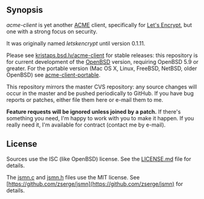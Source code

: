## Synopsis

*acme-client* is yet another
[ACME](https://letsencrypt.github.io/acme-spec/) client, specifically
for [Let's Encrypt](https://letsencrypt.org), but one with a strong
focus on security. 

It was originally named *letskencrypt* until version 0.1.11.

Please see
[kristaps.bsd.lv/acme-client](https://kristaps.bsd.lv/acme-client) for
stable releases: this repository is for current development of the
[OpenBSD](http://www.openbsd.org) version, requiring OpenBSD 5.9 or
greater.  For the portable version (Mac OS X, Linux, FreeBSD, NetBSD,
older OpenBSD) see
[acme-client-portable](https://github.com/kristapsdz/acme-client-portable).

This repository mirrors the master CVS repository: any source changes
will occur in the master and be pushed periodically to GitHub.  If you
have bug reports or patches, either file them here or e-mail them to me.

**Feature requests will be ignored unless joined by a patch.**  If
there's something you need, I'm happy to work with you to make it
happen.  If you really need it, I'm available for contract (contact me
by e-mail).

## License

Sources use the ISC (like OpenBSD) license.
See the [LICENSE.md](LICENSE.md) file for details.

The [jsmn.c](jsmn.c) and [jsmn.h](jsmn.h) files use the MIT license.
See [https://github.com/zserge/jsmn](https://github.com/zserge/jsmn) for
details.
